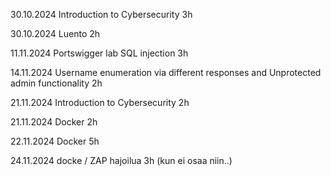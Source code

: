 30.10.2024 Introduction to Cybersecurity 3h

30.10.2024 Luento 2h

11.11.2024 Portswigger lab SQL injection 3h

14.11.2024 Username enumeration via different responses and Unprotected admin functionality  2h

21.11.2024 Introduction to Cybersecurity 2h

21.11.2024  Docker 2h

22.11.2024 Docker 5h

24.11.2024 docke / ZAP hajoilua 3h (kun ei osaa niin..)

